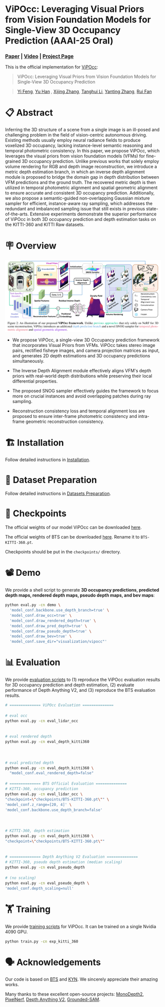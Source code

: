 # ViPOcc: Leveraging Visual Priors from Vision Foundation Models for Single-View 3D Occupancy Prediction (AAAI-25 Oral)

### [**Paper**](https://arxiv.org/abs/2412.11210) | [**Video**](https://www.bilibili.com/video/BV1ynqZYNENh/) | [**Project Page**](https://mias.group/ViPOcc)

This is the official implementation for [ViPOcc](https://arxiv.org/abs/2412.11210):


<!-- TODO: Authors -->
> ViPOcc: Leveraging Visual Priors from Vision Foundation Models for Single-View 3D Occupancy Prediction

> [Yi Feng](https://scholar.google.com/citations?user=8B5sG_wAAAAJ&hl=zh-CN), [Yu Han](https://openreview.net/profile?id=~Yu_Han7) , [Xijing Zhang](https://openreview.net/profile?id=~Xijing_Zhang1), [Tanghui Li](https://openreview.net/profile?id=~Tanghui_Li1), [Yanting Zhang](https://openreview.net/profile?id=~Yanting_Zhang1), [Rui Fan](https://scholar.google.com/citations?user=P5AJTXcAAAAJ&hl=en)


# 📋 Abstract

Inferring the 3D structure of a scene from a single image is an ill-posed and challenging problem in the field of vision-centric autonomous driving. Existing methods usually employ neural radiance fields to produce voxelized 3D occupancy, lacking instance-level semantic reasoning and temporal photometric consistency. In this paper, we propose ViPOcc, which leverages the visual priors from vision foundation models (VFMs) for fine-grained 3D occupancy prediction. Unlike previous works that solely employ volume rendering for RGB and depth image reconstruction, we introduce a metric depth estimation branch, in which an inverse depth alignment module is proposed to bridge the domain gap in depth distribution between VFM predictions and the ground truth. The recovered metric depth is then utilized in temporal photometric alignment and spatial geometric alignment to ensure accurate and consistent 3D occupancy prediction. Additionally, we also propose a semantic-guided non-overlapping Gaussian mixture sampler for efficient, instance-aware ray sampling, which addresses the redundant and imbalanced sampling issue that still exists in previous state-of-the-arts. Extensive experiments demonstrate the superior performance of ViPOcc in both 3D occupancy prediction and depth estimation tasks on the KITTI-360 and KITTI Raw datasets.

# 🪧 Overview

![overview](./assets/overview.png)

- We propose ViPOcc, a single-view 3D Occupancy prediction framework that incorporates Visual Priors from VFMs. ViPOcc takes stereo image pairs, rectified fisheye images, and camera projection matrices as input, and generates 2D depth estimations and 3D occupancy predictions simultaneously. 

- The Inverse Depth Alignment module effectively aligns VFM's depth priors with real-world depth distributions while preserving their local differential properties.  

- The proposed SNOG sampler effectively guides the framework to focus more on crucial instances and avoid overlapping patches during ray sampling.

- Reconstruction consistency loss and temporal alignment loss are proposed to ensure inter-frame photometric consistency and intra-frame geometric reconstruction consistency. 




# 🏗️️ Installation

Follow detailed instructions in [Installation](docs/installation.md).

# 💾 Dataset Preparation

Follow detailed instructions in [Datasets Preparation](docs/prepare_dataset.md).






# 📸 Checkpoints

The official weights of our model ViPOcc can be downloaded [here](https://1drv.ms/f/c/442eec1e53c2e4bf/Eq04KJ0xtVBOjJ16ylB7zJEBByI7ELUIpiXLEJTYURiTaA?e=fEr1WT).

The official weights of BTS can be downloaded [here](https://github.com/Brummi/BehindTheScenes/). Rename it to `BTS-KITTI-360.pt`. 

Checkpoints should be put in the `checkpoints/` directory.

# 📽 Demo

We provide a shell script to generate **3D occupancy predictions, predicted depth maps, rendered depth maps, pseudo depth maps, and bev maps**:

```bash
python eval.py -cn demo \
  'model_conf.backbone.use_depth_branch=true' \
  'model_conf.draw_occ=true' \
  'model_conf.draw_rendered_depth=true' \
  'model_conf.draw_pred_depth=true' \
  'model_conf.draw_pseudo_depth=true' \
  'model_conf.draw_bev=true' \
  'model_conf.save_dir="visualization/vipocc"'
```

# 📊 Evaluation

We provide [evaluation scripts](./scripts/eval.sh) to (1) reproduce the ViPOcc evaluation results for 3D occupancy prediction and depth estimation, (2) evaluate performance of Depth Anything V2, and (3) reproduce the BTS evaluation results.

```bash
# ============== ViPOcc Evaluation ==============

# eval occ
python eval.py -cn eval_lidar_occ


# eval rendered depth
python eval.py -cn eval_depth_kitti360



# eval predicted depth
python eval.py -cn eval_depth_kitti360 \
  "model_conf.eval_rendered_depth=false"

# ============== BTS Official Evaluation ==============
# KITTI-360, occupancy prediction
python eval.py -cn eval_lidar_occ \
"checkpoint=\"checkpoints/BTS-KITTI-360.pt\"" \
'model_conf.z_range=[20, 4]' \
'model_conf.backbone.use_depth_branch=false'



# KITTI-360, depth estimation
python eval.py -cn eval_depth_kitti360 \
"checkpoint=\"checkpoints/BTS-KITTI-360.pt\""


# ============== Depth Anything V2 Evaluation ==============
# KITTI-360, pseudo depth estimation (median scaling)
python eval.py -cn eval_pseudo_depth

# (no scaling)
python eval.py -cn eval_pseudo_depth \
'model_conf.depth_scaling=null'

```

# 🏋 Training

We provide [training scripts](./scripts/train.sh) for ViPOcc. It can be trained on a single Nvidia 4090 GPU.

```bash
python train.py -cn exp_kitti_360
```

# 🗣️ Acknowledgements

Our code is based on [BTS](https://github.com/Brummi/BehindTheScenes)
and [KYN](https://github.com/ruili3/Know-Your-Neighbors).
We sincerely appreciate their amazing works.

Many thanks to these excellent open-source projects:
[MonoDepth2](https://github.com/nianticlabs/monodepth2),
[PixelNerf](https://github.com/sxyu/pixel-nerf),
[Depth Anything V2](https://github.com/DepthAnything/Depth-Anything-V2),
[Grounded-SAM](https://github.com/IDEA-Research/Grounded-Segment-Anything).



